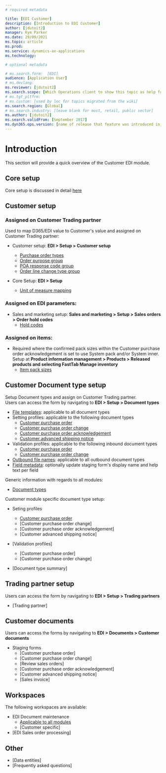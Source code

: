 ```yaml
---
# required metadata

title: [EDI Customer]
description: [Introduction to EDI Customer]
author: [jdutoit2]
manager: Kym Parker
ms.date: 29/09/2021
ms.topic: article
ms.prod: 
ms.service: dynamics-ax-applications
ms.technology: 

# optional metadata

# ms.search.form:  [EDI]
audience: [Application User]
# ms.devlang: 
ms.reviewer: [jdutoit2]
ms.search.scope: [Which Operations client to show this topic as help for, to be set by content strategist, see list here: https://microsoft.sharepoint.com/teams/DynDoc/_layouts/15/WopiFrame.aspx?sourcedoc={23419e1c-eb64-42e9-aa9b-79875b428718}&action=edit&wd=target%28Core%20Dynamics%20AX%20CP%20requirements%2Eone%7C4CC185C0%2DEFAA%2D42CD%2D94B9%2D8F2A45E7F61A%2FVersions%20list%20for%20docs%20topics%7CC14BE630%2D5151%2D49D6%2D8305%2D554B5084593C%2F%29]
# ms.tgt_pltfrm: 
# ms.custom: [used by loc for topics migrated from the wiki]
ms.search.region: [Global]
# ms.search.industry: [leave blank for most, retail, public sector]
ms.author: [jdutoit2]
ms.search.validFrom: [September 2017]
ms.dyn365.ops.version: [name of release that feature was introduced in, see list here: https://microsoft.sharepoint.com/teams/DynDoc/_layouts/15/WopiFrame.aspx?sourcedoc={23419e1c-eb64-42e9-aa9b-79875b428718}&action=edit&wd=target%28Core%20Dynamics%20AX%20CP%20requirements%2Eone%7C4CC185C0%2DEFAA%2D42CD%2D94B9%2D8F2A45E7F61A%2FVersions%20list%20for%20docs%20topics%7CC14BE630%2D5151%2D49D6%2D8305%2D554B5084593C%2F%29]
---
```


# Introduction
This section will provide a quick overview of the Customer EDI module.

## Core setup
Core setup is discussed in detail [here](../../CORE/Setup/Setup%20overview.md)

## Customer setup
### Assigned on Customer Trading partner
Used to map D365/EDI value to Customer's value and assigned on Customer Trading partner: <br>

- Customer setup: **EDI > Setup > Customer setup** <br>
	- [Purchase order types](../SETUP/CUSTOMER%20SETUP/Purchase%20order%20types.md)
	- [Order purpose group](../SETUP/CUSTOMER%20SETUP/Order%20purpose%20group.md)
	- [POA response code group](../SETUP/CUSTOMER%20SETUP/POA%20response%20code%20group.md)
	- [Order line change type group](..SETUP/CUSTOMER%20SETUP/Order%20line%20change%20type%20group.md)

- Core Setup: **EDI > Setup** <br>
	- [Unit of measure mapping](../../CORE/Setup/UOM%20mapping.md)

### Assigned on EDI parameters:
- Sales and marketing setup: **Sales and marketing > Setup > Sales orders > Order hold codes**<br>
	- [Hold codes](../SETUP/CUSTOMER%20SETUP/Hold%20codes.md)

### Assigned on items:
- Required where the confirmed pack sizes within the Customer purchase order acknowledgement is set to use System pack and/or System inner. Setup at **Product information management > Products > Released products and selecting FastTab Manage inventory**
	- [Item pack sizes](../../CORE/Setup/Item%20pack%20sizes.md)

## Customer Document type setup
Setup Document types and assign on Customer Trading partner. <br>
Users can access the form by navigating to **EDI > Setup > Document types**

- [File templates](../../CORE/Setup/DocumentTypes/File%20templates.md): applicable to all document types
- Setting profiles: applicable to the following document types
    - [Customer purchase order](../SETUP/SETTING%20PROFILES/Customer%20purchase%20order.md)
    - [Customer purchase order change](SETTING%20PROFILES/Customer%20purchase%20order%20change.md)
    - [Customer purchase order acknowledgement](SETTING%20PROFILES/Customer%20purchase%20order%20acknowledgement.md)
    - [Customer advanced shipping notice](SETTING%20PROFILES/Customer%20advanced%20shipping%20notice.md)
- Validation profiles: applicable to the following inbound document types
    - [Customer purchase order](VALIDATION%20PROFILES/Customer%20purchase%20order.md)
    - [Customer purchase order change](VALIDATION%20PROFILES/Customer%20purchase%20order%20change.md)
- [Outbound file names](../../CORE/Setup/DocumentTypes/Outbound%20filenames.md): applicable to all outbound document types
- [Field metadata](../../CORE/Setup/DocumentTypes/Field%20metadata.md): optionally update staging form's display name and help text per field



Generic information with regards to all modules:
- [Document types](../../CORE/Setup/Document%20types.md)

Customer module specific document type setup:
- Seting profiles
	- [Customer purchase order](../SETUP/SETTING%20PROFILES/Customer%20purchase%20order.md)
	- [Customer purchase order change]
	- [Customer purchase order acknowledgement]
	- [Customer advanced shipping notice]
- [Validation profiles]
	- [Customer purchase order]
	- [Customer purchase order change]
	
- [Document type summary]

## Trading partner setup
Users can access the form by navigating to **EDI > Setup > Trading partners**
- [Trading partner]

## Customer documents
Users can access the forms by navigating to **EDI > Documents > Customer documents**
- Staging forms
	- [Customer purchase order]
	- [Customer purchase order change]
	- [Review sales orders]
	- [Customer purchase order acknowledgement]
	- [Customer advanced shipping notice]
	- [Sales invoice]

## Workspaces
The following workspaces are available:
- EDI Document maintenance
	- [Applicable to all modules](../../CORE/WORKSPACES/EDI%20Document%20maintenance%20workspace.md)
	- [Customer specific]
- [EDI Sales order processing]

## Other
- [Data entities]
- [Frequently asked questions]
